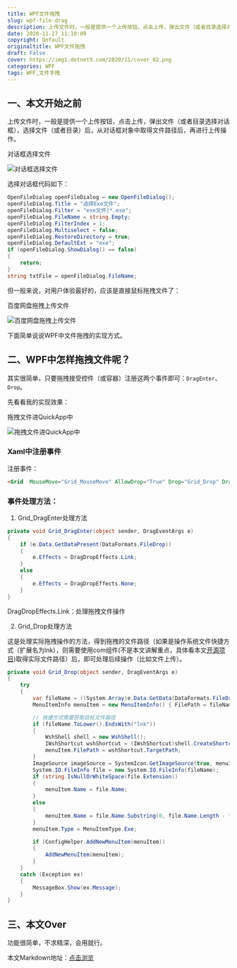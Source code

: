 ```yaml
---
title: WPF文件拖拽
slug: wpf-file-drag
description: 上传文件时，一般是提供一个上传按钮，点击上传，弹出文件（或者目录选择对话框），选择文件（或者目录）后，从对话框对象中取得文件路径后，再进行上传操作。
date: 2020-11-27 11:10:09
copyright: Default
originaltitle: WPF文件拖拽
draft: False
cover: https://img1.dotnet9.com/2020/11/cover_02.png
categories: WPF
tags: WPF,文件手拽
---
```


## 一、本文开始之前

上传文件时，一般是提供一个上传按钮，点击上传，弹出文件（或者目录选择对话框），选择文件（或者目录）后，从对话框对象中取得文件路径后，再进行上传操作。

对话框选择文件

![对话框选择文件](https://img1.dotnet9.com/2020/11/0201.gif)

选择对话框代码如下：

```C#
OpenFileDialog openFileDialog = new OpenFileDialog();
openFileDialog.Title = "选择Exe文件";
openFileDialog.Filter = "exe文件|*.exe";
openFileDialog.FileName = string.Empty;
openFileDialog.FilterIndex = 1;
openFileDialog.Multiselect = false;
openFileDialog.RestoreDirectory = true;
openFileDialog.DefaultExt = "exe";
if (openFileDialog.ShowDialog() == false)
{
    return;
}
string txtFile = openFileDialog.FileName;
```

但一般来说，对用户体验最好的，应该是直接鼠标拖拽文件了：

百度网盘拖拽上传文件

![百度网盘拖拽上传文件](https://img1.dotnet9.com/2020/11/0202.gif)

下面简单说说WPF中文件拖拽的实现方式。

## 二、WPF中怎样拖拽文件呢？

其实很简单，只要拖拽接受控件（或容器）注册这两个事件即可：`DragEnter`、`Drop`。

先看看我的实现效果：

拖拽文件进QuickApp中

![拖拽文件进QuickApp中](https://img1.dotnet9.com/2020/11/0203.gif)

### Xaml中注册事件

注册事件：

```html
<Grid  MouseMove="Grid_MouseMove" AllowDrop="True" Drop="Grid_Drop" DragEnter="Grid_DragEnter">
```

### 事件处理方法：

1. Grid_DragEnter处理方法

```C#
private void Grid_DragEnter(object sender, DragEventArgs e)
{
    if (e.Data.GetDataPresent(DataFormats.FileDrop))
    {
        e.Effects = DragDropEffects.Link;
    }
    else
    {
        e.Effects = DragDropEffects.None;
    }
}
```

DragDropEffects.Link：处理拖拽文件操作

2. Grid_Drop处理方法

这是处理实际拖拽操作的方法，得到拖拽的文件路径（如果是操作系统文件快捷方式（扩展名为lnk），则需要使用com组件(不是本文讲解重点，具体看本文[开源项目](https://github.com/dotnet9/QuickApp))取得实际文件路径）后，即可处理后续操作（比如文件上传）。

```C#
private void Grid_Drop(object sender, DragEventArgs e)
{
    try
    {
        var fileName = ((System.Array)e.Data.GetData(DataFormats.FileDrop)).GetValue(0).ToString();
        MenuItemInfo menuItem = new MenuItemInfo() { FilePath = fileName };

        // 快捷方式需要获取目标文件路径
        if (fileName.ToLower().EndsWith("lnk"))
        {
            WshShell shell = new WshShell();
            IWshShortcut wshShortcut = (IWshShortcut)shell.CreateShortcut(fileName);
            menuItem.FilePath = wshShortcut.TargetPath;
        }
        ImageSource imageSource = SystemIcon.GetImageSource(true, menuItem.FilePath);
        System.IO.FileInfo file = new System.IO.FileInfo(fileName);
        if (string.IsNullOrWhiteSpace(file.Extension))
        {
            menuItem.Name = file.Name;
        }
        else
        {
            menuItem.Name = file.Name.Substring(0, file.Name.Length - file.Extension.Length);
        }
        menuItem.Type = MenuItemType.Exe;

        if (ConfigHelper.AddNewMenuItem(menuItem))
        {
            AddNewMenuItem(menuItem);
        }
    }
    catch (Exception ex)
    {
        MessageBox.Show(ex.Message);
    }
}
```

## 三、本文Over

功能很简单，不求精深，会用就行。

本文Markdown地址：[点击浏览](https://github.com/dotnet9/Assets.Dotnet9/blob/main/2020/11/2020-11-27_01.md)